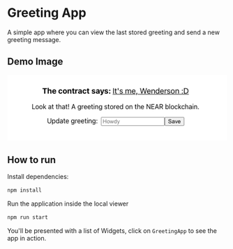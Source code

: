 # Greeting App

A simple app where you can view the last stored greeting and send a new greeting message.

## Demo Image

<p align="center">
  <img src="demo.png" />
</p>

## How to run

Install dependencies:

```sh
npm install
```

Run the application inside the local viewer

```sh
npm run start
```

You'll be presented with a list of Widgets, click on `GreetingApp` to see the app in action.

